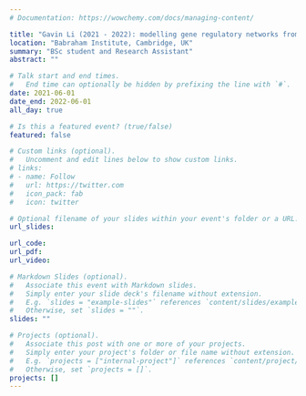 ```yaml
---
# Documentation: https://wowchemy.com/docs/managing-content/

title: "Gavin Li (2021 - 2022): modelling gene regulatory networks from single-cell multi-modal data"
location: "Babraham Institute, Cambridge, UK"
summary: "BSc student and Research Assistant"
abstract: ""

# Talk start and end times.
#   End time can optionally be hidden by prefixing the line with `#`.
date: 2021-06-01
date_end: 2022-06-01
all_day: true

# Is this a featured event? (true/false)
featured: false

# Custom links (optional).
#   Uncomment and edit lines below to show custom links.
# links:
# - name: Follow
#   url: https://twitter.com
#   icon_pack: fab
#   icon: twitter

# Optional filename of your slides within your event's folder or a URL.
url_slides:

url_code:
url_pdf:
url_video:

# Markdown Slides (optional).
#   Associate this event with Markdown slides.
#   Simply enter your slide deck's filename without extension.
#   E.g. `slides = "example-slides"` references `content/slides/example-slides.md`.
#   Otherwise, set `slides = ""`.
slides: ""

# Projects (optional).
#   Associate this post with one or more of your projects.
#   Simply enter your project's folder or file name without extension.
#   E.g. `projects = ["internal-project"]` references `content/project/deep-learning/index.md`.
#   Otherwise, set `projects = []`.
projects: []
---
```

